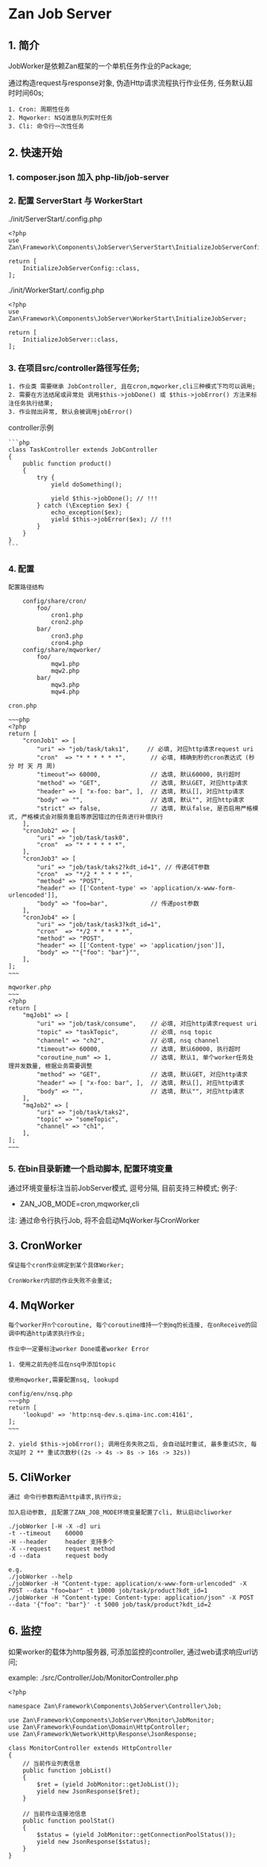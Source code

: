 # Zan Job Server

## 1. 简介

JobWorker是依赖Zan框架的一个单机任务作业的Package;

通过构造request与response对象, 伪造Http请求流程执行作业任务, 任务默认超时时间60s;

    1. Cron: 周期性任务
    2. Mqworker: NSQ消息队列实时任务
    3. Cli: 命令行一次性任务



## 2. 快速开始

### 1. composer.json 加入 php-lib/job-server

### 2. 配置 ServerStart 与 WorkerStart

./init/ServerStart/.config.php

```
<?php
use Zan\Framework\Components\JobServer\ServerStart\InitializeJobServerConfig;

return [
    InitializeJobServerConfig::class,
];
```

./init/WorkerStart/.config.php

```
<?php
use Zan\Framework\Components\JobServer\WorkerStart\InitializeJobServer;

return [
    InitializeJobServer::class,
];
```

### 3. 在项目src/controller路径写任务;

    1. 作业类 需要继承 JobController, 且在cron,mqworker,cli三种模式下均可以调用;
    2. 需要在方法结尾或异常处 调用$this->jobDone() 或 $this->jobError() 方法来标注任务执行结果;
    3. 作业抛出异常, 默认会被调用jobError()

controller示例

    ```php
    class TaskController extends JobController
    {
        public function product()
        {
            try {
                yield doSomething();

                yield $this->jobDone(); // !!!
            } catch (\Exception $ex) {
                echo_exception($ex);
                yield $this->jobError($ex); // !!!
            }
        }
    }
    ```

### 4. 配置

    配置路径结构

```
    config/share/cron/
        foo/
            cron1.php
            cron2.php
        bar/
            cron3.php
            cron4.php
    config/share/mqworker/
        foo/
            mqw1.php
            mqw2.php
        bar/
            mqw3.php
            mqw4.php
```

    cron.php

    ~~~php
    <?php
    return [
        "cronJob1" => [
            "uri" => "job/task/taks1",     // 必填, 对应http请求request uri
            "cron"  => "* * * * * *",       // 必填, 精确到秒的cron表达式 (秒 分 时 天 月 周)
            "timeout"=> 60000,              // 选填, 默认60000, 执行超时
            "method" => "GET",              // 选填, 默认GET, 对应http请求
            "header" => [ "x-foo: bar", ],  // 选填, 默认[], 对应http请求
            "body" => "",                   // 选填, 默认"", 对应http请求
            "strict" => false,              // 选填, 默认false, 是否启用严格模式, 严格模式会对服务重启等原因错过的任务进行补偿执行
        ],
        "cronJob2" => [
            "uri" => "job/task/task0",
            "cron"  => "* * * * * *",
        ],
        "cronJob3" => [
            "uri" => "job/task/taks2?kdt_id=1", // 传递GET参数
            "cron"  => "*/2 * * * * *",
            "method" => "POST",
            "header" => [['Content-type' => 'application/x-www-form-urlencoded']],
            "body" => "foo=bar",            // 传递post参数
        ],
        "cronJob4" => [
            "uri" => "job/task/task3?kdt_id=1",
            "cron"  => "*/2 * * * * *",
            "method" => "POST",
            "header" => [['Content-type' => 'application/json']],
            "body" => ""{"foo": "bar"}"",
        ],
    ];
    ~~~

    mqworker.php
    ~~~
    <?php
    return [
        "mqJob1" => [
            "uri" => "job/task/consume",    // 必填, 对应http请求request uri
            "topic" => "taskTopic",         // 必填, nsq topic
            "channel" => "ch2",             // 必填, nsq channel
            "timeout"=> 60000,              // 选填, 默认60000, 执行超时
            "coroutine_num" => 1,           // 选填, 默认1, 单个worker任务处理并发数量, 根据业务需要调整
            "method" => "GET",              // 选填, 默认GET, 对应http请求
            "header" => [ "x-foo: bar", ],  // 选填, 默认[], 对应http请求
            "body" => "",                   // 选填, 默认"", 对应http请求
        ],
        "mqJob2" => [
            "uri" => "job/task/taks2",
            "topic" => "someTopic",
            "channel" => "ch1",
        ],
    ];
    ~~~


### 5. 在bin目录新建一个启动脚本, 配置环境变量

通过环境变量标注当前JobServer模式, 逗号分隔, 目前支持三种模式; 例子:

- ZAN_JOB_MODE=cron,mqworker,cli

注: 通过命令行执行Job, 将不会启动MqWorker与CronWorker


## 3. CronWorker
    保证每个cron作业绑定到某个具体Worker;

    CronWorker内部的作业失败不会重试;

## 4. MqWorker

    每个worker开n个coroutine, 每个coroutine维持一个到mq的长连接, 在onReceive的回调中构造http请求执行作业;

    作业中一定要标注worker Done或者worker Error

    1. 使用之前先@冬瓜在nsq中添加topic

    使用mqworker,需要配置nsq, lookupd

    config/env/nsq.php
    ~~~php
    return [
        'lookupd' => 'http:nsq-dev.s.qima-inc.com:4161',
    ];
    ~~~

    2. yield $this->jobError(); 调用任务失败之后, 会自动延时重试, 最多重试5次, 每次延时 2 ** 重试次数秒((2s -> 4s -> 8s -> 16s -> 32s))


## 5. CliWorker

    通过 命令行参数构造http请求,执行作业;

    加入启动参数, 且配置了ZAN_JOB_MODE环境变量配置了cli, 默认启动cliworker

```
./jobWorker [-H -X -d] uri
-t --timeout    60000
-H --header     header 支持多个
-X --request    request method
-d --data       request body

e.g.
./jobWorker --help
./jobWorker -H "Content-type: application/x-www-form-urlencoded" -X POST --data "foo=bar" -t 10000 job/task/product?kdt_id=1
./jobWorker -H "Content-type: Content-type: application/json" -X POST --data '{"foo": "bar"}' -t 5000 job/task/product?kdt_id=2
```

## 6. 监控

如果worker的载体为http服务器, 可添加监控的controller, 通过web请求响应url访问;

example: ./src/Controller/Job/MonitorController.php

```
<?php

namespace Zan\Framework\Components\JobServer\Controller\Job;

use Zan\Framework\Components\JobServer\Monitor\JobMonitor;
use Zan\Framework\Foundation\Domain\HttpController;
use Zan\Framework\Network\Http\Response\JsonResponse;

class MonitorController extends HttpController
{
    // 当前作业列表信息
    public function jobList()
    {
        $ret = (yield JobMonitor::getJobList());
        yield new JsonResponse($ret);
    }

    // 当前作业连接池信息
    public function poolStat()
    {
        $status = (yield JobMonitor::getConnectionPoolStatus());
        yield new JsonResponse($status);
    }
}
```

